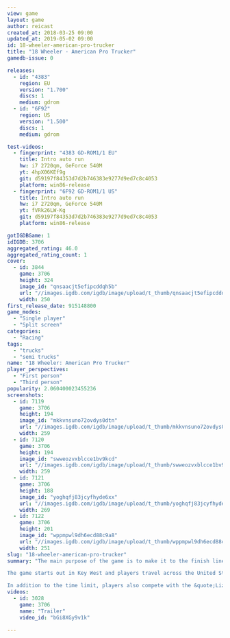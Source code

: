 ```yaml
---
view: game
layout: game
author: reicast
created_at: 2018-03-25 09:00
updated_at: 2019-05-02 09:00
id: 18-wheeler-american-pro-trucker
title: "18 Wheeler - American Pro Trucker"
gamedb-issue: 0

releases:
  - id: "4383"
    region: EU
    version: "1.700"
    discs: 1
    medium: gdrom
  - id: "6F92"
    region: US
    version: "1.500"
    discs: 1
    medium: gdrom

test-videos:
  - fingerprint: "4383 GD-ROM1/1 EU"
    title: Intro auto run
    hw: i7 2720qm, GeForce 540M
    yt: 4hpX06KEf9g
    git: d59197f84353d7d2b746383e9277d9ed7c8c4053
    platform: win86-release
  - fingerprint: "6F92 GD-ROM1/1 US"
    title: Intro auto run
    hw: i7 2720qm, GeForce 540M
    yt: fVRk26LW-Kg
    git: d59197f84353d7d2b746383e9277d9ed7c8c4053
    platform: win86-release

gotIGDBGame: 1
idIGDB: 3706
aggregated_rating: 46.0
aggregated_rating_count: 1
cover:
  - id: 3844
    game: 3706
    height: 324
    image_id: "qnsaacjt5efipcddqh5b"
    url: "//images.igdb.com/igdb/image/upload/t_thumb/qnsaacjt5efipcddqh5b.jpg"
    width: 250
first_release_date: 915148800
game_modes:
  - "Single player"
  - "Split screen"
categories:
  - "Racing"
tags:
  - "trucks"
  - "semi trucks"
name: "18 Wheeler: American Pro Trucker"
player_perspectives:
  - "First person"
  - "Third person"
popularity: 2.060400023455236
screenshots:
  - id: 7119
    game: 3706
    height: 194
    image_id: "mkkvnsuno72ovdys0dtn"
    url: "//images.igdb.com/igdb/image/upload/t_thumb/mkkvnsuno72ovdys0dtn.jpg"
    width: 259
  - id: 7120
    game: 3706
    height: 194
    image_id: "swweozvxblcce1bv9kcd"
    url: "//images.igdb.com/igdb/image/upload/t_thumb/swweozvxblcce1bv9kcd.jpg"
    width: 259
  - id: 7121
    game: 3706
    height: 188
    image_id: "yoghqfj83jcyfhyde6xx"
    url: "//images.igdb.com/igdb/image/upload/t_thumb/yoghqfj83jcyfhyde6xx.jpg"
    width: 269
  - id: 7122
    game: 3706
    height: 201
    image_id: "wppmpwl9dh6ecd88c9a8"
    url: "//images.igdb.com/igdb/image/upload/t_thumb/wppmpwl9dh6ecd88c9a8.jpg"
    width: 251
slug: "18-wheeler-american-pro-trucker"
summary: "The main purpose of the game is to make it to the finish line with the truck's cargo. Players are given a set amount of time, but can ram into special vans that will add three seconds to the timer. There are several characters to choose from, each with a unique truck and attributes.

The game starts out in Key West and players travel across the United States, ending in San Francisco. After Stage 1, the game gives the player a choice of trailer. One trailer is harder to haul, but provides a bigger payoff while the other choice is easier to haul but provides a smaller payoff. Money is deducted from the total when the trailer is hit. Players can sound the truck's horn to make other cars on the road yield and slipstream behind large vehicles to gain a momentary speed boost.

In addition to the time limit, players also compete with the &quote;Lizard Tail&quote;, a rival trucker. Crossing the finish line before the Lizard Tail yields additional money. In between levels, players can park the truck in a mini game to earn more cash."
videos:
  - id: 3028
    game: 3706
    name: "Trailer"
    video_id: "bGi8XGy9v1k"

---
```


